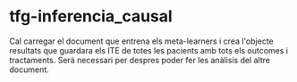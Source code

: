# tfg-inferencia_causal
Cal carregar el document que entrena els meta-learners i crea l'objecte resultats que guardara els ITE de totes les pacients amb tots els outcomes i tractaments. Serà necessari per despres poder fer les anàlisis del altre document.
